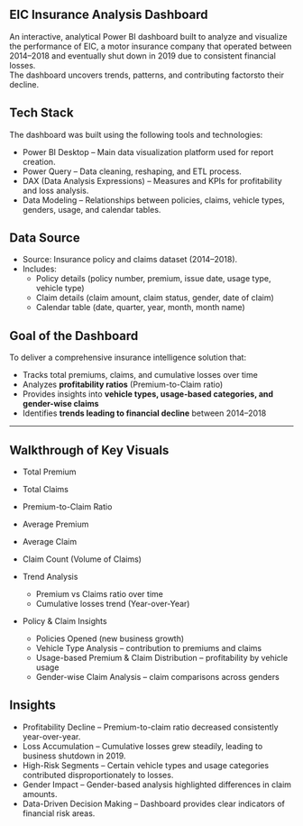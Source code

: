 EIC Insurance Analysis Dashboard
---------------------------------------------------------

An interactive, analytical Power BI dashboard built to analyze and visualize the performance of EIC, a motor insurance company that operated between 2014–2018 and eventually shut down in 2019 due to consistent financial losses.  
The dashboard uncovers trends, patterns, and contributing factorsto their decline.  

Tech Stack  
------------------  

The dashboard was built using the following tools and technologies:  

- Power BI Desktop – Main data visualization platform used for report creation.  
- Power Query – Data cleaning, reshaping, and ETL process.  
- DAX (Data Analysis Expressions) – Measures and KPIs for profitability and loss analysis.  
- Data Modeling – Relationships between policies, claims, vehicle types, genders, usage, and calendar tables.  


Data Source  
------------------  

- Source: Insurance policy and claims dataset (2014–2018).  
- Includes:  
  - Policy details (policy number, premium, issue date, usage type, vehicle type)  
  - Claim details (claim amount, claim status, gender, date of claim)  
  - Calendar table (date, quarter, year, month, month name)  


Goal of the Dashboard  
------------------  

To deliver a comprehensive insurance intelligence solution that:  
- Tracks total premiums, claims, and cumulative losses over time  
- Analyzes **profitability ratios** (Premium-to-Claim ratio)  
- Provides insights into **vehicle types, usage-based categories, and gender-wise claims**  
- Identifies **trends leading to financial decline** between 2014–2018  

---

Walkthrough of Key Visuals  
------------------  

- Total Premium  
- Total Claims  
- Premium-to-Claim Ratio
- Average Premium 
- Average Claim 
- Claim Count (Volume of Claims) 

- Trend Analysis
  - Premium vs Claims ratio over time  
  - Cumulative losses trend (Year-over-Year)  

- Policy & Claim Insights 
  - Policies Opened (new business growth)  
  - Vehicle Type Analysis – contribution to premiums and claims  
  - Usage-based Premium & Claim Distribution – profitability by vehicle usage  
  - Gender-wise Claim Analysis – claim comparisons across genders  


Insights  
------------------  

- Profitability Decline – Premium-to-claim ratio decreased consistently year-over-year.  
- Loss Accumulation – Cumulative losses grew steadily, leading to business shutdown in 2019.  
- High-Risk Segments – Certain vehicle types and usage categories contributed disproportionately to losses.  
- Gender Impact – Gender-based analysis highlighted differences in claim amounts.  
- Data-Driven Decision Making – Dashboard provides clear indicators of financial risk areas.  

